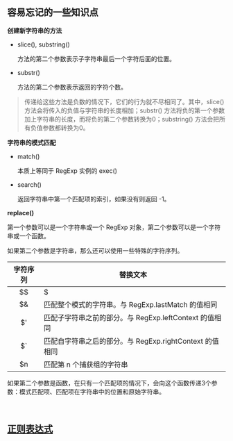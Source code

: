 ## 容易忘记的一些知识点

**创建新字符串的方法**

* slice(), substring()

  方法的第二个参数表示子字符串最后一个字符后面的位置。

* substr()

  方法的第二个参数表示返回的字符个数。

> 传递给这些方法是负数的情况下，它们的行为就不尽相同了。其中，slice() 方法会将传入的负值与字符串的长度相加；substr() 方法将负的第一个参数加上字符串的长度，而将负的第二个参数转换为0；substring() 方法会把所有负值参数都转换为0。


**字符串的模式匹配**

* match()

  本质上等同于 RegExp 实例的 exec()

* search()

  返回字符串中第一个匹配项的索引，如果没有则返回 -1。


**replace()**

第一个参数可以是一个字符串或一个 RegExp 对象，第二个参数可以是一个字符串或一个函数。

如果第二个参数是字符串，那么还可以使用一些特殊的字符序列。

| 字符序列 | 替换文本 |
| :---: | --- |
| $$ | $ |
| $& | 匹配整个模式的字符串。与 RegExp.lastMatch 的值相同 |
| $' | 匹配子字符串之前的部分。与 RegExp.leftContext 的值相同 |
| $\` | 匹配自字符串之后的部分。与 RegExp.rightContext 的值相同 |
| $n | 匹配第 n 个捕获组的字符串 |

如果第二个参数是函数，在只有一个匹配项的情况下，会向这个函数传递3个参数：模式匹配项、匹配项在字符串中的位置和原始字符串。

<br>

## [正则表达式](reg-exp.md)
